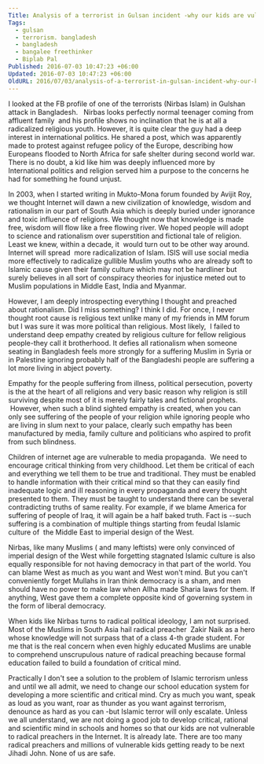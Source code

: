 ```yaml
---
Title: Analysis of a terrorist in Gulsan incident -why our kids are vulnerable to radical preachers
Tags:
  - gulsan
  - terrorism. bangladesh
  - bangladesh
  - bangalee freethinker
  - Biplab Pal
Published: 2016-07-03 10:47:23 +06:00
Updated: 2016-07-03 10:47:23 +06:00
OldURL: 2016/07/03/analysis-of-a-terrorist-in-gulsan-incident-why-our-kids-are-vulnerable-to-radical-preachers/
---
```


I looked at the FB profile of one of the terrorists (Nirbas Islam) in Gulshan attack in Bangladesh.   Nirbas looks perfectly normal teenager coming from affluent family  and his profile shows no inclination that he is at all a radicalized religious youth. However, it is quite clear the guy had a deep interest in international politics. He shared a post, which was apparently made to protest against refugee policy of the Europe, describing how Europeans flooded to North Africa for safe shelter during second world war. There is no doubt, a kid like him was deeply influenced more by International politics and religion served him a purpose to the concerns he had for something he found unjust.


In 2003, when I started writing in Mukto-Mona forum founded by Avijit Roy, we thought Internet will dawn a new civilization of knowledge, wisdom and rationalism in our part of South Asia which is deeply buried under ignorance and toxic influence of religions. We thought now that knowledge is made free, wisdom will flow like a free flowing river. We hoped people will adopt to science and rationalism over superstition and fictional tale of religion. Least we knew, within a decade, it  would turn out to be other way around. Internet will spread  more radicalization of Islam. ISIS will use social media more effectively to radicalize gullible Muslim youths who are already soft to Islamic cause given their family culture which may not be hardliner but surely believes in all sort of conspiracy theories for injustice meted out to Muslim populations in Middle East, India and Myanmar.

However, I am deeply introspecting everything I thought and preached about rationalism. Did I miss something? I think I did. For once, I never thought root cause is religious text unlike many of my friends in MM forum but I was sure it was more political than religious. Most likely,  I failed to understand deep empathy created by religious culture for fellow religious people-they call it brotherhood. It defies all rationalism when someone seating in Bangladesh feels more strongly for a suffering Muslim in Syria or in Palestine ignoring probably half of the Bangladeshi people are suffering a lot more living in abject poverty.

Empathy for the people suffering from illness, political persecution, poverty is the at the heart of all religions and very basic reason why religion is still surviving despite most of it is merely fairly tales and fictional prophets.  However, when such a blind sighted empathy is created, when you can only see suffering of the people of your religion while ignoring people who are living in slum next to your palace, clearly such empathy has been manufactured by media, family culture and politicians who aspired to profit from such blindness.

Children of internet age are vulnerable to media propaganda.  We need to encourage critical thinking from very childhood. Let them be critical of each and everything we tell them to be true and traditional. They must be enabled to handle information with their critical mind so that they can easily find inadequate logic and ill reasoning in every propaganda and every thought presented to them. They must be taught to understand there can be several contradicting truths of same reality. For example, if we blame America for suffering of people of Iraq, it will again be a half baked truth. Fact is --such suffering is a combination of multiple things starting from feudal Islamic culture of  the Middle East to imperial design of the West.

Nirbas, like many Muslims ( and many leftists) were only convinced of imperial design of the West while forgetting stagnated Islamic culture is also equally responsible for not having democracy in that part of the world. You can blame West as much as you want and West won't mind. But you can't conveniently forget Mullahs in Iran think democracy is a sham, and men should have no power to make law when Allha made Sharia laws for them. If anything, West gave them a complete opposite kind of governing system in the form of liberal democracy.

When kids like Nirbas turns to radical political ideology, I am not surprised. Most of the Muslims in South Asia hail radical preacher  Zakir Naik as a hero whose knowledge will not surpass that of a class 4-th grade student. For me that is the real concern when even highly educated Muslims are unable to comprehend unscrupulous nature of radical preaching because formal education failed to build a foundation of critical mind.

Practically I don't see a solution to the problem of Islamic terrorism unless and until we all admit, we need to change our school education system for developing a more scientific and critical mind. Cry as much you want, speak as loud as you want, roar as thunder as you want against terrorism, denounce as hard as you can -but Islamic terror will only escalate. Unless we all understand, we are not doing a good job to develop critical, rational and scientific mind in schools and homes so that our kids are not vulnerable to radical preachers in the Internet. It is already late. There are too many radical preachers and millions of vulnerable kids getting ready to be next Jihadi John. None of us are safe.
